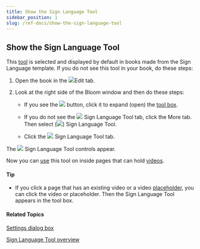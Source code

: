 ```yaml
---
title: Show the Sign Language Tool
sidebar_position: 1
slug: /ref-docs/show-the-sign-language-tool
---
```


## Show the Sign Language Tool

This [tool](../../../Concepts/Tool_Box.md) is selected and displayed by default in books made from the Sign Language template. If you do not see this tool in your book, do these steps:

1.  Open the book in the ![](/ref-docs-assets/images/User_Interface/Tabs/EditTab.png)Edit tab.
    
2.  Look at the right side of the Bloom window and then do these steps:
    
    -   If you see the ![](/ref-docs-assets/images/Tasks/Edit_tasks/Leveled_Reader_Tool/Show_the_Leveled_Reader_Tool_NEW.png) button, click it to expand (open) the [tool box](../../../Concepts/Tool_Box.md).
        
    -   If you do not see the ![](/ref-docs-assets/images/Tasks/Edit_tasks/Sign_Language_Tool/VideoPlaceHolderSMALL.png) Sign Language Tool tab, click the More tab. Then select (![](/ref-docs-assets/images/CheckedBoxMorePane.png)) Sign Language Tool.
        
    -   Click the ![](/ref-docs-assets/images/Tasks/Edit_tasks/Sign_Language_Tool/VideoPlaceHolderSMALL.png) Sign Language Tool tab.
        

The ![](/ref-docs-assets/images/Tasks/Edit_tasks/Sign_Language_Tool/VideoPlaceHolderSMALLblue.png) Sign Language Tool controls appear.

Now you can [use](Using_the_Sign_Languager_Tool.md) this tool on inside pages that can hold [videos](../../../Concepts/Video.md).

#### Tip

-   If you click a page that has an existing video or a video [placeholder](../../../Concepts/Video.md), you can click the video or placeholder. Then the Sign Language Tool appears in the tool box.
    

#### Related Topics

[Settings dialog box](../../../User_Interface/Dialog_boxes/Settings_dialog_box.md)

[Sign Language Tool overview](Sign_Language_Tool_overview.md)